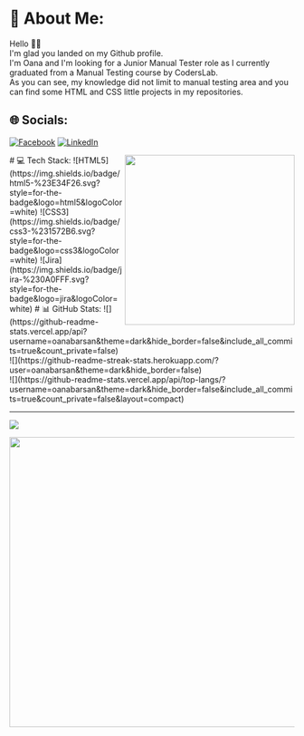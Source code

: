 # 💫 About Me:
 Hello 👩‍💻 <br> I'm glad you landed on my Github profile.<br> I'm Oana and I'm looking for a Junior Manual Tester role as I currently graduated from a Manual Testing course by CodersLab.<br> As you can see, my knowledge did not limit to manual testing area and you can find some HTML and CSS little projects in my repositories.


## 🌐 Socials:
[![Facebook](https://img.shields.io/badge/Facebook-%231877F2.svg?logo=Facebook&logoColor=white)](https://facebook.com/oana.barsan.5) [![LinkedIn](https://img.shields.io/badge/LinkedIn-%230077B5.svg?logo=linkedin&logoColor=white)](https://linkedin.com/in/https://www.linkedin.com/in/oana-maria-b%C3%A2rsan-534b0b173/) 

<img src="https://i.gifer.com/1FA.gif" width="300px" align="right">
# 💻 Tech Stack:
![HTML5](https://img.shields.io/badge/html5-%23E34F26.svg?style=for-the-badge&logo=html5&logoColor=white) ![CSS3](https://img.shields.io/badge/css3-%231572B6.svg?style=for-the-badge&logo=css3&logoColor=white) ![Jira](https://img.shields.io/badge/jira-%230A0FFF.svg?style=for-the-badge&logo=jira&logoColor=white)
# 📊 GitHub Stats:
![](https://github-readme-stats.vercel.app/api?username=oanabarsan&theme=dark&hide_border=false&include_all_commits=true&count_private=false)<br/>
![](https://github-readme-streak-stats.herokuapp.com/?user=oanabarsan&theme=dark&hide_border=false)<br/>
![](https://github-readme-stats.vercel.app/api/top-langs/?username=oanabarsan&theme=dark&hide_border=false&include_all_commits=true&count_private=false&layout=compact)

---
[![](https://visitcount.itsvg.in/api?id=oanabarsan&icon=0&color=0)](https://visitcount.itsvg.in)


<img src="https://rm.up.railway.app/" width="512px"/>





